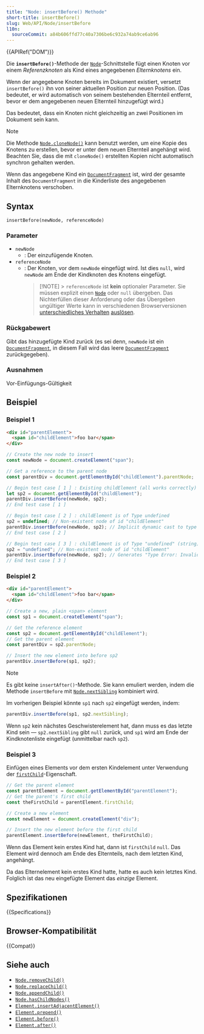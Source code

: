 ```yaml
---
title: "Node: insertBefore() Methode"
short-title: insertBefore()
slug: Web/API/Node/insertBefore
l10n:
  sourceCommit: a84b606ffd77c40a7306be6c932a74ab9ce6ab96
---
```


{{APIRef("DOM")}}

Die **`insertBefore()`**-Methode der [`Node`](/de/docs/Web/API/Node)-Schnittstelle
fügt einen Knoten vor einem _Referenzknoten_ als Kind eines angegebenen _Elternknotens_ ein.

Wenn der angegebene Knoten bereits im Dokument existiert, versetzt `insertBefore()` ihn von seiner aktuellen Position zur neuen Position. (Das bedeutet, er wird automatisch von seinem bestehenden Elternteil entfernt, bevor er dem angegebenen neuen Elternteil hinzugefügt wird.)

Das bedeutet, dass ein Knoten nicht gleichzeitig an zwei Positionen im Dokument sein kann.

> [!NOTE]
> Die Methode [`Node.cloneNode()`](/de/docs/Web/API/Node/cloneNode) kann benutzt werden, um eine Kopie des Knotens zu erstellen, bevor er unter dem neuen Elternteil angehängt wird. Beachten Sie, dass die mit `cloneNode()` erstellten Kopien nicht automatisch synchron gehalten werden.

Wenn das angegebene Kind ein [`DocumentFragment`](/de/docs/Web/API/DocumentFragment) ist, wird der gesamte Inhalt des `DocumentFragment` in die Kinderliste des angegebenen Elternknotens verschoben.

## Syntax

```js-nolint
insertBefore(newNode, referenceNode)
```

### Parameter

- `newNode`
  - : Der einzufügende Knoten.
- `referenceNode`
  - : Der Knoten, vor dem `newNode` eingefügt wird. Ist dies `null`, wird `newNode` am Ende der Kindknoten des Knotens eingefügt.
    > [!NOTE] > `referenceNode` ist **kein** optionaler Parameter. Sie müssen explizit einen [`Node`](/de/docs/Web/API/Node) oder `null` übergeben. Das Nichterfüllen dieser Anforderung oder das Übergeben ungültiger Werte kann in verschiedenen Browserversionen [unterschiedliches Verhalten](https://crbug.com/419780) [auslösen](https://bugzil.la/119489).

### Rückgabewert

Gibt das hinzugefügte Kind zurück (es sei denn, `newNode` ist ein [`DocumentFragment`](/de/docs/Web/API/DocumentFragment), in diesem Fall wird das leere [`DocumentFragment`](/de/docs/Web/API/DocumentFragment) zurückgegeben).

### Ausnahmen

Vor-Einfügungs-Gültigkeit

## Beispiel

### Beispiel 1

```html
<div id="parentElement">
  <span id="childElement">foo bar</span>
</div>
```

```js
// Create the new node to insert
const newNode = document.createElement("span");

// Get a reference to the parent node
const parentDiv = document.getElementById("childElement").parentNode;

// Begin test case [ 1 ] : Existing childElement (all works correctly)
let sp2 = document.getElementById("childElement");
parentDiv.insertBefore(newNode, sp2);
// End test case [ 1 ]

// Begin test case [ 2 ] : childElement is of Type undefined
sp2 = undefined; // Non-existent node of id "childElement"
parentDiv.insertBefore(newNode, sp2); // Implicit dynamic cast to type Node
// End test case [ 2 ]

// Begin test case [ 3 ] : childElement is of Type "undefined" (string)
sp2 = "undefined"; // Non-existent node of id "childElement"
parentDiv.insertBefore(newNode, sp2); // Generates "Type Error: Invalid Argument"
// End test case [ 3 ]
```

### Beispiel 2

```html
<div id="parentElement">
  <span id="childElement">foo bar</span>
</div>
```

```js
// Create a new, plain <span> element
const sp1 = document.createElement("span");

// Get the reference element
const sp2 = document.getElementById("childElement");
// Get the parent element
const parentDiv = sp2.parentNode;

// Insert the new element into before sp2
parentDiv.insertBefore(sp1, sp2);
```

> [!NOTE]
> Es gibt keine `insertAfter()`-Methode.
> Sie kann emuliert werden, indem die Methode `insertBefore` mit [`Node.nextSibling`](/de/docs/Web/API/Node/nextSibling) kombiniert wird.
>
> Im vorherigen Beispiel könnte `sp1` nach `sp2` eingefügt werden, indem:
>
> ```js
> parentDiv.insertBefore(sp1, sp2.nextSibling);
> ```
>
> Wenn `sp2` kein nächstes Geschwisterelement hat, dann muss es das letzte Kind sein — `sp2.nextSibling` gibt `null` zurück, und `sp1` wird am Ende der Kindknotenliste eingefügt (unmittelbar nach `sp2`).

### Beispiel 3

Einfügen eines Elements vor dem ersten Kindelement unter Verwendung der
[`firstChild`](/de/docs/Web/API/Node/firstChild)-Eigenschaft.

```js
// Get the parent element
const parentElement = document.getElementById("parentElement");
// Get the parent's first child
const theFirstChild = parentElement.firstChild;

// Create a new element
const newElement = document.createElement("div");

// Insert the new element before the first child
parentElement.insertBefore(newElement, theFirstChild);
```

Wenn das Element kein erstes Kind hat, dann ist `firstChild` `null`. Das Element wird dennoch am Ende des Elternteils, nach dem letzten Kind, angehängt.

Da das Elternelement kein erstes Kind hatte, hatte es auch kein letztes Kind. Folglich ist das neu eingefügte Element das _einzige_ Element.

## Spezifikationen

{{Specifications}}

## Browser-Kompatibilität

{{Compat}}

## Siehe auch

- [`Node.removeChild()`](/de/docs/Web/API/Node/removeChild)
- [`Node.replaceChild()`](/de/docs/Web/API/Node/replaceChild)
- [`Node.appendChild()`](/de/docs/Web/API/Node/appendChild)
- [`Node.hasChildNodes()`](/de/docs/Web/API/Node/hasChildNodes)
- [`Element.insertAdjacentElement()`](/de/docs/Web/API/Element/insertAdjacentElement)
- [`Element.prepend()`](/de/docs/Web/API/Element/prepend)
- [`Element.before()`](/de/docs/Web/API/Element/before)
- [`Element.after()`](/de/docs/Web/API/Element/after)
